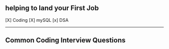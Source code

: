 ##  helping to land your First Job 

[X] Coding 
[X] mySQL
[x] DSA

<hr>

## Common Coding Interview Questions 









































